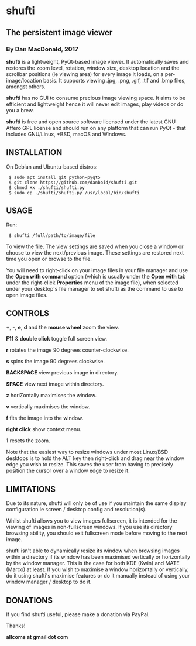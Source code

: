 # shufti

## The persistent image viewer

### By Dan MacDonald, 2017

**shufti** is a lightweight, PyQt-based image viewer. It automatically saves and restores the zoom level, rotation, window size, desktop location and the scrollbar positions (ie viewing area) for every image it loads, on a per-image/location basis. It supports viewing .jpg, .png, .gif, .tif and .bmp files, amongst others.

**shufti** has no GUI to consume precious image viewing space. It aims to be efficient and lightweight hence it will never edit images, play videos or do you a brew.

**shufti** is free and open source software licensed under the latest GNU Affero GPL license and should run on any platform that can run PyQt - that includes GNU/Linux, *BSD, macOS and Windows.

## INSTALLATION

On Debian and Ubuntu-based distros:

```
 $ sudo apt install git python-pyqt5
 $ git clone https://github.com/danboid/shufti.git
 $ chmod +x ./shufti/shufti.py
 $ sudo cp ./shufti/shufti.py /usr/local/bin/shufti
```

## USAGE

Run:

```
 $ shufti /full/path/to/image/file
```

To view the file. The view settings are saved when you close a window or choose to view the next/previous image. These settings are restored next time you open or browse to the file.

You will need to right-click on your image files in your file manager and use the **Open with command** option (which is usually under the **Open with** tab under the right-click **Properties** menu of the image file), when selected under your desktop's file manager to set shufti as the command to use to open image files.

## CONTROLS

**+**, **-**, **e**, **d** and the **mouse wheel** zoom the view.

**F11** & **double click** toggle full screen view.

**r** rotates the image 90 degrees counter-clockwise.

**s** spins the image 90 degrees clockwise.

**BACKSPACE** view previous image in directory.

**SPACE** view next image within directory.

**z** horiZontally maximises the window.

**v** vertically maximises the window.

**f** fits the image into the window.

**right click** show context menu.

**1** resets the zoom.

Note that the easiest way to resize windows under most Linux/BSD desktops is to hold the ALT key then right-click and drag near the window edge you wish to resize. This saves the user from having to precisely position the cursor over a window edge to resize it.

## LIMITATIONS

Due to its nature, shufti will only be of use if you maintain the same display configuration ie screen / desktop config and resolution(s).

Whilst shufti allows you to view images fullscreen, it is intended for the viewing of images in non-fullscreen windows. If you use its directory browsing ability, you should exit fullscreen mode before moving to the next image.

shufti isn't able to dynamically resize its window when browsing images within a directory if its window has been maximised vertically or horizontally by the window manager. This is the case for both KDE (Kwin) and MATE (Marco) at least. If you wish to maximise a window horizontally or vertically, do it using shufti's maximise features or do it manually instead of using your window manager / desktop to do it.

## DONATIONS

If you find shufti useful, please make a donation via PayPal. 

Thanks!

**allcoms at gmail dot com**
